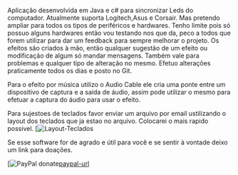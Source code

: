 Aplicação desenvolvida em Java e c# para sincronizar Leds do computador.
Atualmente suporta Logitech,Asus e Corsair. Mas pretendo ampliar para todos os tipos de periféricos e hardwares.
Tenho limite pois só possuo alguns hardwares então vou testando nos que da, peco a todos que forem utilizar para dar um feedback para sempre melhorar o projeto.
Os efeitos são criados à mão, então qualquer sugestão de um efeito ou modificação de algum só mandar mensagens.
Também vale para problemas e qualquer tipo de alteração no mesmo.
Efetuo alterações praticamente todos os dias e posto no Git.

Para o efeito por música utilizo o Audio Cable ele cria uma ponte entre um dispositivo de captura e a saída de áudio, assim pode utilizar o mesmo para efetuar a captura do áudio para usar o efeito.

Para sujestoes de teclados favor enviar um arquivo por email ustilizando o layout dos teclados que ja estao no arquivo. Colocarei o mais rapido possivel.
[![Layout-Teclados][keyboardLayout]

[keyboardLayout]: https://docs.google.com/spreadsheets/d/e/2PACX-1vRkrwcBOyV_6KW-20UKZnFgUz6zyQKyBGo-aPcXbeu6Cum53GWpa-rGWPvJjr0SZH9DhjhLgKCBV6Yt/pubhtml#




Se esse software for de agrado e útil para você e se sentir à vontade deixo um link para doações.


[![PayPal donate][paypal-image][paypal-url]



[paypal-image]: https://www.paypalobjects.com/pt_BR/BR/i/btn/btn_donateCC_LG.gif
[paypal-url]: https://www.paypal.com/donate?hosted_button_id=3XR95W3VCJCMY




